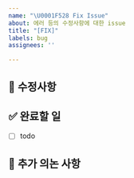 ```yaml
---
name: "\U0001F528 Fix Issue"
about: 에러 등의 수정사항에 대한 issue
title: "[FIX]"
labels: bug
assignees: ''

---
```


## 🎯 수정사항

## ✅ 완료할 일
- [ ] todo

## 💬 추가 의논 사항
